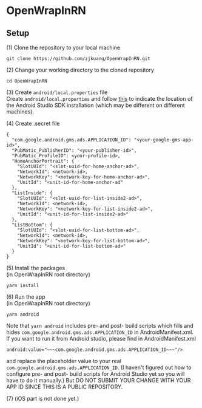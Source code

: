 # OpenWrapInRN

## Setup

(1) Clone the repository to your local machine
```
git clone https://github.com/zjkuang/OpenWrapInRN.git
```

(2) Change your working directory to the cloned repository
```
cd OpenWrapInRN
```

(3) Create `android/local.properties` file  
Create `android/local.properties` and follow [this](https://stackoverflow.com/a/54234228/7455975) to indicate the location of the Android Studio SDK installation (which may be different on different machines).

(4) Create .secret file  
```
{
  "com.google.android.gms.ads.APPLICATION_ID": "<your-google-gms-app-id>",
  "PubMatic_PublisherID": "<your-publisher-id>",
  "PubMatic_ProfileID": <your-profile-id>,
  "HomeAnchorPortrait": {
    "SlotUUId": "<slot-uuid-for-home-anchor-ad>",
    "NetworkId": <network-id>,
    "NetworkKey": "<network-key-for-home-anchor-ad>",
    "UnitId": "<unit-id-for-home-anchor-ad"
  },
  "ListInside": {
    "SlotUUId": "<slot-uuid-for-list-inside2-ad>",
    "NetworkId": <network-id>,
    "NetworkKey": "<network-key-for-list-inside2-ad>",
    "UnitId": "<unit-id-for-list-inside2-ad>"
  },
  "ListBottom": {
    "SlotUUId": "<slot-uuid-for-list-bottom-ad>",
    "NetworkId": <network-id>,
    "NetworkKey": "<network-key-for-list-bottom-ad>",
    "UnitId": "<unit-id-for-list-bottom-ad>"
  }
}
```

(5) Install the packages  
(in OpenWrapInRN root directory)
```
yarn install
```

(6) Run the app  
(in OpenWrapInRN root directory)
```
yarn android
```
Note that `yarn android` includes pre- and post- build scripts which fills and hides `com.google.android.gms.ads.APPLICATION_ID` in AndroidManifest.xml. If you want to run it from Android studio, please find in AndroidManifest.xml
```
android:value="~~~com.google.android.gms.ads.APPLICATION_ID~~~"/>
```
and replace the placeholder value to your real `com.google.android.gms.ads.APPLICATION_ID`. (I haven't figured out how to configure pre- and post- build scripts for Android Studio yet so you will have to do it manually.) But DO NOT SUBMIT YOUR CHANGE WITH YOUR APP ID SINCE THIS IS A PUBLIC REPOSITORY.

(7) (iOS part is not done yet.)
